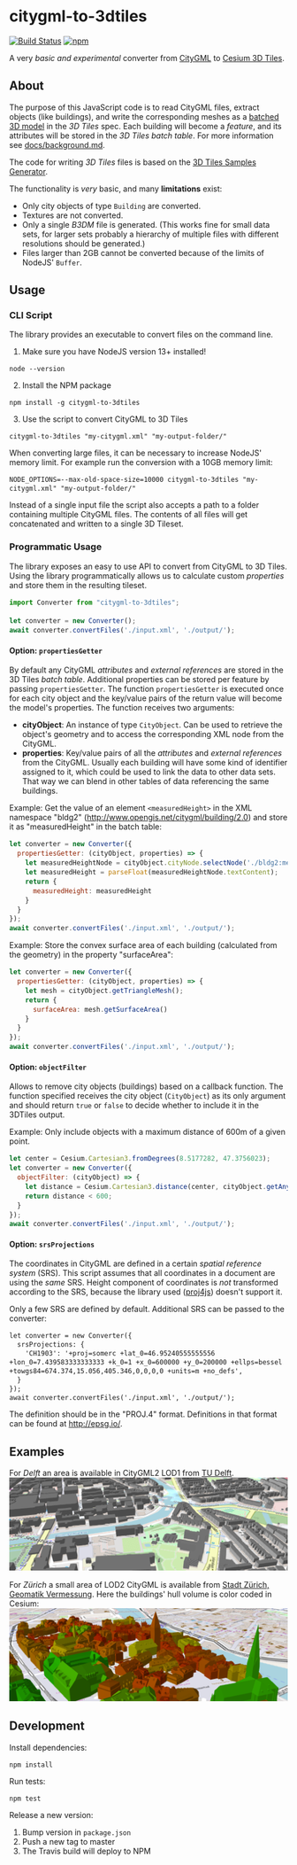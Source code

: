citygml-to-3dtiles
==================

[![Build Status](https://img.shields.io/travis/njam/citygml-to-3dtiles/master.svg)](https://travis-ci.org/njam/citygml-to-3dtiles)
[![npm](https://img.shields.io/npm/v/citygml-to-3dtiles.svg)](https://www.npmjs.com/package/citygml-to-3dtiles)

A very *basic and experimental* converter from [CityGML](https://www.citygml.org/) to [Cesium 3D Tiles](https://github.com/AnalyticalGraphicsInc/3d-tiles).

About
-----

The purpose of this JavaScript code is to read CityGML files, extract objects (like buildings),
and write the corresponding meshes as a [batched 3D model](https://github.com/AnalyticalGraphicsInc/3d-tiles/blob/master/TileFormats/Batched3DModel/README.md) in the *3D Tiles* spec.
Each building will become a *feature*, and its attributes will be stored in the *3D Tiles batch table*.
For more information see [docs/background.md](docs/background.md). 

The code for writing *3D Tiles* files is based on the [3D Tiles Samples Generator](https://github.com/AnalyticalGraphicsInc/3d-tiles-tools/tree/master/samples-generator).

The functionality is *very* basic, and many **limitations** exist:
- Only city objects of type `Building` are converted.
- Textures are not converted.
- Only a single *B3DM* file is generated. (This works fine for small data sets, for larger sets probably a hierarchy of multiple files with different resolutions should be generated.)
- Files larger than 2GB cannot be converted because of the limits of NodeJS' `Buffer`.

Usage
-----

### CLI Script
The library provides an executable to convert files on the command line.
1. Make sure you have NodeJS version 13+ installed!
```
node --version
```
2. Install the NPM package
```
npm install -g citygml-to-3dtiles
```
3. Use the script to convert CityGML to 3D Tiles
```
citygml-to-3dtiles "my-citygml.xml" "my-output-folder/"
```

When converting large files, it can be necessary to increase NodeJS' memory limit.
For example run the conversion with a 10GB memory limit: 
```
NODE_OPTIONS=--max-old-space-size=10000 citygml-to-3dtiles "my-citygml.xml" "my-output-folder/"
```

Instead of a single input file the script also accepts a path to a folder containing multiple CityGML files.
The contents of all files will get concatenated and written to a single 3D Tileset.

### Programmatic Usage
The library exposes an easy to use API to convert from CityGML to 3D Tiles.
Using the library programmatically allows us to calculate custom *properties* and store them in the resulting tileset.
```js
import Converter from "citygml-to-3dtiles";

let converter = new Converter();
await converter.convertFiles('./input.xml', './output/');
```

#### Option: `propertiesGetter`
By default any CityGML *attributes* and *external references* are stored in the 3D Tiles *batch table*.
Additional properties can be stored per feature by passing `propertiesGetter`.
The function `propertiesGetter` is executed once for each city object and the key/value pairs of the return value will become the model's properties.
The function receives two arguments:
- **cityObject**: An instance of type `CityObject`. Can be used to retrieve the object's geometry and to access the corresponding XML node from the CityGML.
- **properties**: Key/value pairs of all the *attributes* and *external references* from the CityGML. Usually each building will have some kind of identifier assigned to it, which could be used to link the data to other data sets. That way we can blend in other tables of data referencing the same buildings.


Example: Get the value of an element `<measuredHeight>` in the XML namespace "bldg2" (http://www.opengis.net/citygml/building/2.0)
and store it as "measuredHeight" in the batch table:
```js
let converter = new Converter({
  propertiesGetter: (cityObject, properties) => {
    let measuredHeightNode = cityObject.cityNode.selectNode('./bldg2:measuredHeight');
    let measuredHeight = parseFloat(measuredHeightNode.textContent);
    return {
      measuredHeight: measuredHeight
    }
  }
});
await converter.convertFiles('./input.xml', './output/');
```

Example: Store the convex surface area of each building (calculated from the geometry) in the property "surfaceArea":
```js
let converter = new Converter({
  propertiesGetter: (cityObject, properties) => {
    let mesh = cityObject.getTriangleMesh();
    return {
      surfaceArea: mesh.getSurfaceArea()
    }
  }
});
await converter.convertFiles('./input.xml', './output/');
```

#### Option: `objectFilter`
Allows to remove city objects (buildings) based on a callback function.
The function specified receives the city object (`CityObject`) as its only argument and should return `true` or `false` to decide
whether to include it in the 3DTiles output. 

Example: Only include objects with a maximum distance of 600m of a given point.
```js
let center = Cesium.Cartesian3.fromDegrees(8.5177282, 47.3756023);
let converter = new Converter({
  objectFilter: (cityObject) => {
    let distance = Cesium.Cartesian3.distance(center, cityObject.getAnyPoint());
    return distance < 600;
  }
});
await converter.convertFiles('./input.xml', './output/');
```

#### Option: `srsProjections`
The coordinates in CityGML are defined in a certain *spatial reference system* (SRS).
This script assumes that all coordinates in a document are using the *same* SRS.
Height component of coordinates is *not* transformed according to the SRS, because the library used ([proj4js](https://github.com/proj4js/proj4js)) doesn't support it.

Only a few SRS are defined by default. Additional SRS can be passed to the converter:
```
let converter = new Converter({
  srsProjections: {
    'CH1903': '+proj=somerc +lat_0=46.95240555555556 +lon_0=7.439583333333333 +k_0=1 +x_0=600000 +y_0=200000 +ellps=bessel +towgs84=674.374,15.056,405.346,0,0,0,0 +units=m +no_defs',
  }
});
await converter.convertFiles('./input.xml', './output/');
```

The definition should be in the "PROJ.4" format. Definitions in that format can be found at http://epsg.io/.

Examples
--------

For *Delft* an area is available in CityGML2 LOD1 from [TU Delft](https://3d.bk.tudelft.nl/opendata/3dfier/).
![](docs/delft.png)

For *Zürich* a small area of LOD2 CityGML is available from [Stadt Zürich, Geomatik Vermessung](https://www.stadt-zuerich.ch/ted/de/index/geoz/geodaten_u_plaene/3d_stadtmodell/demodaten.html).
Here the buildings' hull volume is color coded in Cesium:
![](docs/zurich-lod2.png)

Development
-----------
Install dependencies:
```
npm install
```

Run tests:
```
npm test
```

Release a new version:
1. Bump version in `package.json`
2. Push a new tag to master
3. The Travis build will deploy to NPM
